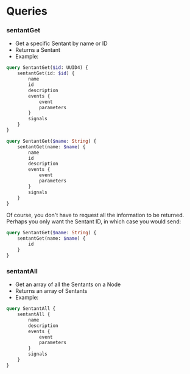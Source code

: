 # Queries

### sentantGet

- Get a specific Sentant by name or ID
- Returns a Sentant
- Example:

```graphql
query SentantGet($id: UUID4) {
    sentantGet(id: $id) {
        name
        id
        description
        events {
            event
            parameters
        }
        signals
    }
}
```

```graphql
query SentantGet($name: String) {
    sentantGet(name: $name) {
        name
        id
        description
        events {
            event
            parameters
        }
        signals
    }
}
```

Of course, you don't have to request all the information to be returned.  Perhaps you only want the Sentant ID, in which case you would send:

```graphql
query SentantGet($name: String) {
    sentantGet(name: $name) {
        id
    }
}
```

### sentantAll

- Get an array of all the Sentants on a Node
- Returns an array of Sentants
- Example:

```graphql
query SentantAll {
    sentantAll {
        name
        description
        events {
            event
            parameters
        }
        signals
    }
}
```

